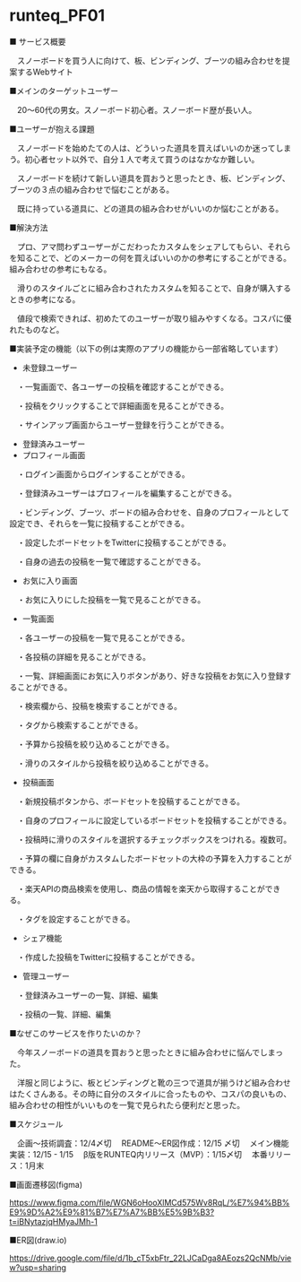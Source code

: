 # runteq_PF01

■ サービス概要

　スノーボードを買う人に向けて、板、ビンディング、ブーツの組み合わせを提案するWebサイト

■メインのターゲットユーザー

　20〜60代の男女。スノーボード初心者。スノーボード歴が長い人。

■ユーザーが抱える課題

　スノーボードを始めたての人は、どういった道具を買えばいいのか迷ってしまう。初心者セット以外で、自分１人で考えて買うのはなかなか難しい。

　スノーボードを続けて新しい道具を買おうと思ったとき、板、ビンディング、ブーツの３点の組み合わせで悩むことがある。

　既に持っている道具に、どの道具の組み合わせがいいのか悩むことがある。

■解決方法

　プロ、アマ問わずユーザーがこだわったカスタムをシェアしてもらい、それらを知ることで、どのメーカーの何を買えばいいのかの参考にすることができる。組み合わせの参考にもなる。

　滑りのスタイルごとに組み合わされたカスタムを知ることで、自身が購入するときの参考になる。

　値段で検索できれば、初めたてのユーザーが取り組みやすくなる。コスパに優れたものなど。

■実装予定の機能（以下の例は実際のアプリの機能から一部省略しています）

- 未登録ユーザー

　・一覧画面で、各ユーザーの投稿を確認することができる。

　・投稿をクリックすることで詳細画面を見ることができる。

　・サインアップ画面からユーザー登録を行うことができる。

- 登録済みユーザー
- プロフィール画面

　・ログイン画面からログインすることができる。

　・登録済みユーザーはプロフィールを編集することができる。

　・ビンディング、ブーツ、ボードの組み合わせを、自身のプロフィールとして設定でき、それらを一覧に投稿することができる。

　・設定したボードセットをTwitterに投稿することができる。

　・自身の過去の投稿を一覧で確認することができる。

- お気に入り画面

　・お気に入りにした投稿を一覧で見ることができる。

- 一覧画面

　・各ユーザーの投稿を一覧で見ることができる。

　・各投稿の詳細を見ることができる。

　・一覧、詳細画面にお気に入りボタンがあり、好きな投稿をお気に入り登録することができる。

　・検索欄から、投稿を検索することができる。

　・タグから検索することができる。

　・予算から投稿を絞り込めることができる。

　・滑りのスタイルから投稿を絞り込めることができる。

- 投稿画面

　・新規投稿ボタンから、ボードセットを投稿することができる。

　・自身のプロフィールに設定しているボードセットを投稿することができる。

　・投稿時に滑りのスタイルを選択するチェックボックスをつけれる。複数可。

　・予算の欄に自身がカスタムしたボードセットの大枠の予算を入力することができる。

　・楽天APIの商品検索を使用し、商品の情報を楽天から取得することができる。

　・タグを設定することができる。

- シェア機能

　・作成した投稿をTwitterに投稿することができる。

- 管理ユーザー

　・登録済みユーザーの一覧、詳細、編集

　・投稿の一覧、詳細、編集

■なぜこのサービスを作りたいのか？

　今年スノーボードの道具を買おうと思ったときに組み合わせに悩んでしまった。

　洋服と同じように、板とビンディングと靴の三つで道具が揃うけど組み合わせはたくさんある。その時に自分のスタイルに合ったものや、コスパの良いもの、組み合わせの相性がいいものを一覧で見られたら便利だと思った。

■スケジュール

　企画〜技術調査：12/4〆切
　README〜ER図作成：12/15 〆切
　メイン機能実装：12/15 - 1/15
　β版をRUNTEQ内リリース（MVP）：1/15〆切
　本番リリース：1月末

■画面遷移図(figma)

https://www.figma.com/file/WGN6oHooXlMCd575Wv8RqL/%E7%94%BB%E9%9D%A2%E9%81%B7%E7%A7%BB%E5%9B%B3?t=iBNytazjqHMyaJMh-1


■ER図(draw.io)

https://drive.google.com/file/d/1b_cT5xbFtr_22LJCaDga8AEozs2QcNMb/view?usp=sharing
